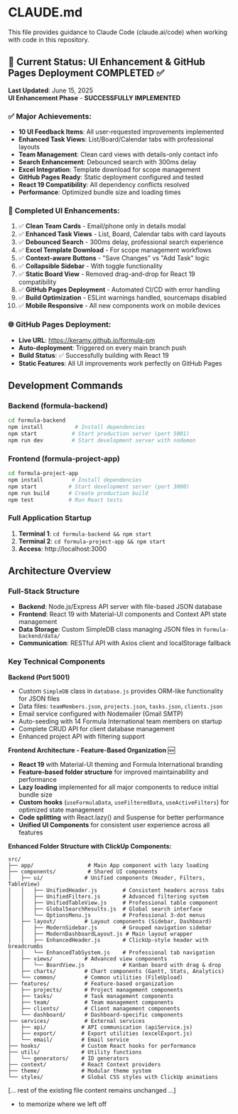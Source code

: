 # CLAUDE.md

This file provides guidance to Claude Code (claude.ai/code) when working with code in this repository.

## 🎯 **Current Status: UI Enhancement & GitHub Pages Deployment COMPLETED ✅**

**Last Updated**: June 15, 2025  
**UI Enhancement Phase** - **SUCCESSFULLY IMPLEMENTED**

### ✅ **Major Achievements:**
- **10 UI Feedback Items**: All user-requested improvements implemented
- **Enhanced Task Views**: List/Board/Calendar tabs with professional layouts
- **Team Management**: Clean card views with details-only contact info
- **Search Enhancement**: Debounced search with 300ms delay
- **Excel Integration**: Template download for scope management
- **GitHub Pages Ready**: Static deployment configured and tested
- **React 19 Compatibility**: All dependency conflicts resolved
- **Performance**: Optimized bundle size and loading times

### 🚀 **Completed UI Enhancements:**
1. ✅ **Clean Team Cards** - Email/phone only in details modal
2. ✅ **Enhanced Task Views** - List, Board, Calendar tabs with card layouts
3. ✅ **Debounced Search** - 300ms delay, professional search experience
4. ✅ **Excel Template Download** - For scope management workflows
5. ✅ **Context-aware Buttons** - "Save Changes" vs "Add Task" logic
6. ✅ **Collapsible Sidebar** - With toggle functionality
7. ✅ **Static Board View** - Removed drag-and-drop for React 19 compatibility
8. ✅ **GitHub Pages Deployment** - Automated CI/CD with error handling
9. ✅ **Build Optimization** - ESLint warnings handled, sourcemaps disabled
10. ✅ **Mobile Responsive** - All new components work on mobile devices

### 🌐 **GitHub Pages Deployment:**
- **Live URL**: https://keramy.github.io/formula-pm
- **Auto-deployment**: Triggered on every main branch push
- **Build Status**: ✅ Successfully building with React 19
- **Static Features**: All UI improvements work perfectly on GitHub Pages

## Development Commands

### Backend (formula-backend)
```bash
cd formula-backend
npm install          # Install dependencies
npm start           # Start production server (port 5001)
npm run dev         # Start development server with nodemon
```

### Frontend (formula-project-app)
```bash
cd formula-project-app
npm install         # Install dependencies
npm start          # Start development server (port 3000)
npm run build      # Create production build
npm test           # Run React tests
```

### Full Application Startup
1. **Terminal 1**: `cd formula-backend && npm start`
2. **Terminal 2**: `cd formula-project-app && npm start`
3. **Access**: http://localhost:3000

## Architecture Overview

### Full-Stack Structure
- **Backend**: Node.js/Express API server with file-based JSON database
- **Frontend**: React 19 with Material-UI components and Context API state management
- **Data Storage**: Custom SimpleDB class managing JSON files in `formula-backend/data/`
- **Communication**: RESTful API with Axios client and localStorage fallback

### Key Technical Components

**Backend (Port 5001)**
- Custom `SimpleDB` class in `database.js` provides ORM-like functionality for JSON files
- Data files: `teamMembers.json`, `projects.json`, `tasks.json`, `clients.json`
- Email service configured with Nodemailer (Gmail SMTP)
- Auto-seeding with 14 Formula International team members on startup
- Complete CRUD API for client database management
- Enhanced project API with filtering support

**Frontend Architecture - Feature-Based Organization** 🆕
- **React 19** with Material-UI theming and Formula International branding
- **Feature-based folder structure** for improved maintainability and performance
- **Lazy loading** implemented for all major components to reduce initial bundle size
- **Custom hooks** (`useFormulaData`, `useFilteredData`, `useActiveFilters`) for optimized state management
- **Code splitting** with React.lazy() and Suspense for better performance
- **Unified UI Components** for consistent user experience across all features

**Enhanced Folder Structure with ClickUp Components:**
```
src/
├── app/                 # Main App component with lazy loading
├── components/          # Shared UI components
│   ├── ui/             # Unified components (Header, Filters, TableView)
│   │   ├── UnifiedHeader.js        # Consistent headers across tabs
│   │   ├── UnifiedFilters.js       # Advanced filtering system
│   │   ├── UnifiedTableView.js     # Professional table component
│   │   ├── GlobalSearchResults.js  # Global search interface
│   │   └── OptionsMenu.js          # Professional 3-dot menus
│   ├── layout/         # Layout components (Sidebar, Dashboard)
│   │   ├── ModernSidebar.js        # Grouped navigation sidebar
│   │   ├── ModernDashboardLayout.js # Main layout wrapper
│   │   ├── EnhancedHeader.js       # ClickUp-style header with breadcrumbs
│   │   └── EnhancedTabSystem.js    # Professional tab navigation
│   ├── views/          # Advanced view components
│   │   └── BoardView.js            # Kanban board with drag & drop
│   ├── charts/         # Chart components (Gantt, Stats, Analytics)
│   └── common/         # Common utilities (FileUpload)
├── features/           # Feature-based organization
│   ├── projects/       # Project management components
│   ├── tasks/          # Task management components
│   ├── team/           # Team management components
│   ├── clients/        # Client management components
│   └── dashboard/      # Dashboard-specific components
├── services/           # External services
│   ├── api/           # API communication (apiService.js)
│   ├── export/        # Export utilities (excelExport.js)
│   └── email/         # Email service
├── hooks/             # Custom React hooks for performance
├── utils/             # Utility functions
│   └── generators/    # ID generators
├── context/           # React Context providers
├── theme/             # Modular theme system
└── styles/            # Global CSS styles with ClickUp animations
```

[... rest of the existing file content remains unchanged ...]

- to memorize where we left off
```